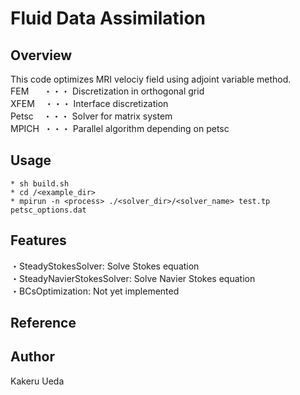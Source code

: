 # Fluid Data Assimilation
## Overview
This code optimizes MRI velociy field using adjoint variable method. <br>
FEM &nbsp; &nbsp; &nbsp;・・・ Discretization in orthogonal grid <br>
XFEM &nbsp; &nbsp;・・・ Interface discretization <br>
Petsc &nbsp; &nbsp;・・・ Solver for matrix system <br>
MPICH &nbsp;・・・ Parallel algorithm depending on petsc
## Usage
    * sh build.sh
    * cd /<example_dir>
    * mpirun -n <process> ./<solver_dir>/<solver_name> test.tp petsc_options.dat
## Features
・SteadyStokesSolver: Solve Stokes equation <br>
・SteadyNavierStokesSolver: Solve Navier Stokes equation <br>
・BCsOptimization: Not yet implemented <br>
## Reference
## Author
Kakeru Ueda
 
